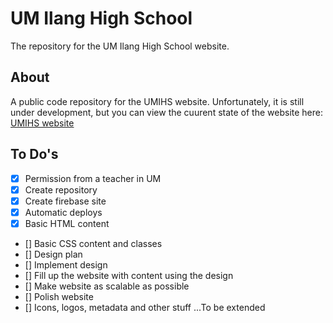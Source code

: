 # UM Ilang High School
The repository for the UM Ilang High School website.

## About
A public code repository for the UMIHS website. Unfortunately, it is still under development, but you can view the cuurent state of the website here: [UMIHS website](https://umilang.web.app/)

## To Do's
- [X] Permission from a teacher in UM
- [X] Create repository
- [X] Create firebase site
- [X] Automatic deploys
- [X] Basic HTML content
- [] Basic CSS content and classes
- [] Design plan
- [] Implement design
- [] Fill up the website with content using the design
- [] Make website as scalable as possible
- [] Polish website
- [] Icons, logos, metadata and other stuff
...To be extended